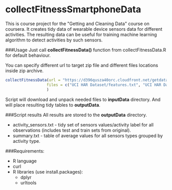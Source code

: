# collectFitnessSmartphoneData

This is course project for the "Getting and Cleaning Data" course on coursera.
It creates tidy data of wearable device sensors data for different activities.
The resulting data can be useful for training machine learning algorithm to detect activities by such sensors.

###Usage
Just call **collectFitnessData()** function from collectFitnessData.R for default behaviour.

You can specify different url to target zip file and different files locations inside zip archive.

```R
collectFitnessData(url = "https://d396qusza40orc.cloudfront.net/getdata%2Fprojectfiles%2FUCI%20HAR%20Dataset.zip",
                  files = c("UCI HAR Dataset/features.txt", "UCI HAR Dataset/activity_labels.txt", "UCI HAR Dataset/test/X_test.txt", "UCI HAR Dataset/test/y_test.txt", "UCI HAR Dataset/train/X_train.txt", "UCI HAR Dataset/train/y_train.txt") 
                  )
```

Script will download and unpack needed files to **inputData** directory. And will place resulting tidy tables to **outputData**.

###Script results
All results are stored to the **outputData** directory.

- activity_sensors.txt - tidy set of sensors values/activity label for all observations (includes test and train sets from original). 
- summary.txt - table of average values for all sensors types grouped by activity type.


###Requirements:
- R language
- curl
- R libraries (use install.packages):
  - dplyr
  - urltools 